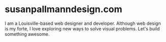 # susanpallmanndesign.com
I am a Louisville-based web designer and developer. Although web design is my forte, I love exploring new ways to solve visual problems. Let's build something awesome.
